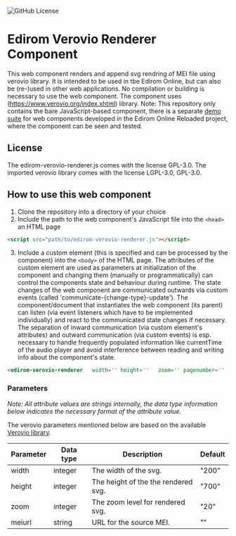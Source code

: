 ![GitHub License](https://github.com/Edirom/edirom-verovio-renderer)

# Edirom Verovio Renderer Component

This web component renders and append svg rendring of MEI file using verovio library. It is intended to be used in tbe Edirom Online, but can also be (re-)used in other web applications. No compilation or building is necessary to use the web component. 
The component uses (https://www.verovio.org/index.xhtml) library. 
Note: This repository only contains the bare JavaScript-based component, there is a separate [demo suite](https://github.com/Edirom/edirom-web-components-demonstrator) for web components developed in the Edirom Online Reloaded project, where the component can be seen and tested.


## License

The edirom-verovio-renderer.js comes with the license GPL-3.0. 
The imported verovio library comes with the license  LGPL-3.0, GPL-3.0.


## How to use this web component

1. Clone the repository into a directory of your choice
2. Include the path to the web component's JavaScript file into the `<head>` an HTML page
```html
<script src="path/to/edirom-verovio-renderer.js"></script>
```
3. Include a custom element (this is specified and can be processed by the component) into the `<body>` of the HTML page. The attributes of the custom element are used as parameters at initialization of the component and changing them (manually or programmatically) can control the components state and behaviour during runtime. The state changes of the web component are communicated outwards via custom events (called 'communicate-{change-type}-update'). The component/document that instantiates the web component (its parent) can listen (via event listeners which have to be implemented individually) and react to the communicated state changes if necessary. The separation of inward communication (via custom element's attributes) and outward communication (via custom events) is esp. necessary to handle frequently populated information like currentTime of the audio player and avoid interference between reading and writing info about the component's state.
```html
<edirom-verovio-renderer   width='' height=''   zoom='' pagenumber=''  meiurl=''></edirom-verovio-renderer>
```

### Parameters

_Note: All attribute values are strings internally, the data type information below indicates the necessary format of the attribute value._

The verovio parameters mentioned below are based on the available [Verovio library](https://www.verovio.org/index.xhtml). 


| Parameter | Data type | Description                              | Default |
|-----------|------------|------------------------------------------|---------|
| width     | integer    | The width of the svg.              |  "200"   | 
| height    | integer    | The height of the the rendered svg.      |  "700"       |
| zoom      | integer    | The zoom level for rendered svg.           |   "20"      |
| meiurl    | string     | URL for the source MEI.|       "" |


